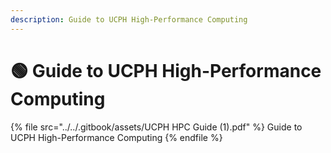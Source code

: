 ```yaml
---
description: Guide to UCPH High-Performance Computing
---
```


# 🟢 Guide to UCPH High-Performance Computing

{% file src="../../.gitbook/assets/UCPH HPC Guide (1).pdf" %}
Guide to UCPH High-Performance Computing
{% endfile %}

